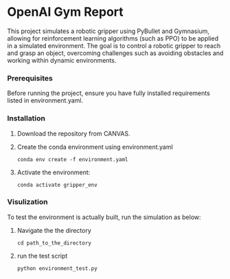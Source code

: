 # OpenAI Gym Report

This project simulates a robotic gripper using PyBullet and Gymnasium, allowing for reinforcement learning algorithms (such as PPO) to be applied in a simulated environment. The goal is to control a robotic gripper to reach and grasp an object, overcoming challenges such as avoiding obstacles and working within dynamic environments.

### Prerequisites

Before running the project, ensure you have fully installed requirements listed in environment.yaml.

### Installation

1. Download the repository from CANVAS.

2. Create the conda environment using environment.yaml

   ```
   conda env create -f environment.yaml
   ```

3. Activate the environment:

   ```
   conda activate gripper_env
   ```

### Visulization

To test the environment is actually built, run the simulation as below:

1. Navigate the the directory

   ```
   cd path_to_the_directory
   ```

2. run the test script

   ```
   python environment_test.py
   ```

   